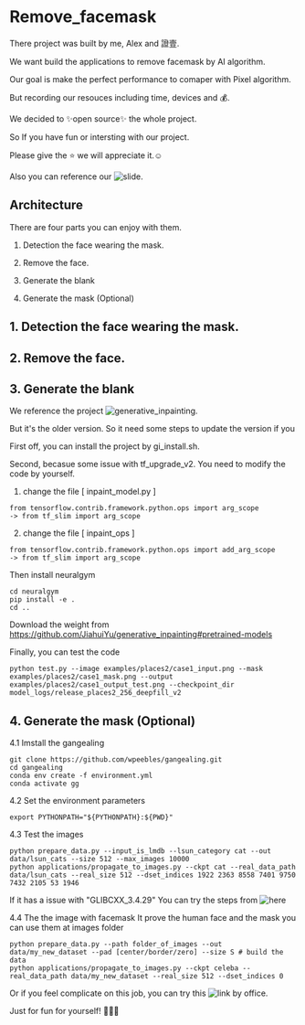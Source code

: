 # Remove_facemask

There project was built by me, Alex and 證壹. 

We want build the applications to remove facemask by AI algorithm. 

Our goal is make the perfect performance to comaper with Pixel algorithm.

But recording our resouces including time, devices and :moneybag:.

We decided to :sparkles:open source:sparkles: the whole project.

So If you have fun or intersting with our project. 

Please give the :star: we will appreciate it.:relaxed:

Also you can reference our ![slide](https://docs.google.com/presentation/d/181eFUYPN-8y2xmDHlhNQoEO019DoeQBaOG5oyBcysgQ/edit?usp=sharing).

## Architecture

There are four parts you can enjoy with them.

1. Detection the face wearing the mask.

2. Remove the face.

3. Generate the blank

4. Generate the mask (Optional)

## 1. Detection the face wearing the mask.

## 2. Remove the face.

## 3. Generate the blank

We reference the project ![generative_inpainting](https://github.com/JiahuiYu/generative_inpainting). 

But it's the older version. So it need some steps to update the version if you 

First off, you can install the project by gi_install.sh.

Second, becasue some issue with tf_upgrade_v2. You need to modify the code by yourself.

1. change the file [ inpaint_model.py ]
```
from tensorflow.contrib.framework.python.ops import arg_scope
-> from tf_slim import arg_scope
```
2. change the file [ inpaint_ops ]
```
from tensorflow.contrib.framework.python.ops import add_arg_scope
-> from tf_slim import arg_scope
```

Then install neuralgym
```
cd neuralgym
pip install -e .
cd ..
```
Download the weight from https://github.com/JiahuiYu/generative_inpainting#pretrained-models

Finally, you can test the code
```
python test.py --image examples/places2/case1_input.png --mask examples/places2/case1_mask.png --output examples/places2/case1_output_test.png --checkpoint_dir model_logs/release_places2_256_deepfill_v2
```
## 4. Generate the mask (Optional)

4.1 Imstall the gangealing
```
git clone https://github.com/wpeebles/gangealing.git
cd gangealing
conda env create -f environment.yml
conda activate gg
```

4.2 Set the environment parameters
```
export PYTHONPATH="${PYTHONPATH}:${PWD}"
```
4.3 Test the images
```
python prepare_data.py --input_is_lmdb --lsun_category cat --out data/lsun_cats --size 512 --max_images 10000
python applications/propagate_to_images.py --ckpt cat --real_data_path data/lsun_cats --real_size 512 --dset_indices 1922 2363 8558 7401 9750 7432 2105 53 1946
```
If it has a issue with "GLIBCXX_3.4.29" You can try the steps from ![here](https://stackoverflow.com/questions/65349875/where-can-i-find-glibcxx-3-4-29)

4.4 The the image with facemask
It prove the human face and the mask you can use them at images folder
```
python prepare_data.py --path folder_of_images --out data/my_new_dataset --pad [center/border/zero] --size S # build the data
python applications/propagate_to_images.py --ckpt celeba --real_data_path data/my_new_dataset --real_size 512 --dset_indices 0
```
Or if you feel complicate on this job, you can try this ![link](https://colab.research.google.com/drive/1JkUjhTjR8MyLxwarJjqnh836BICfocTu?usp=sharing) by office.

Just for fun for yourself! :raised_hands::fireworks::rocket: